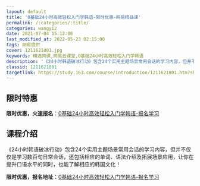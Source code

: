 ```yaml
---
layout: default
title: '0基础24小时高效轻松入门学韩语-限时优惠-网易精品课'
permalink: /:categories/:title/
categories: wangyi2
date: 2021-07-04 15:12:08
last_modified_at: 2022-05-23 02:15:08
tags: 网易提供
cover: 1211621801.jpg
keywords: 精选网课,网易云课堂,0基础24小时高效轻松入门学韩语
description: '《24小时韩语破冰行动》包含24个实用主题场景常用会话的学习内容，但并不仅仅是学习数百句日常会话，还包括相应的单词、语法'
classid: 1211621801
targetlink: https://study.163.com/course/introduction/1211621801.htm?share=1&shareId=1025206652&utm_campaign=share&utm_medium=iphoneShare&utm_source=&utm_u=1025206652
---
```


## 限时特惠

**限时优惠，火速报名**：[0基础24小时高效轻松入门学韩语-报名学习](https://study.163.com/course/introduction/1211621801.htm?share=1&shareId=1025206652&utm_campaign=share&utm_medium=iphoneShare&utm_source=&utm_u=1025206652)

## 课程介绍

《24小时韩语破冰行动》包含24个实用主题场景常用会话的学习内容，但并不仅仅是学习数百句日常会话，还包括相应的单词、语法介绍及拓展场景应用，让你在提升口语水平的同时，也能了解相应的韩国文化！

**限时优惠，报名地址**：[0基础24小时高效轻松入门学韩语-报名学习](https://study.163.com/course/introduction/1211621801.htm?share=1&shareId=1025206652&utm_campaign=share&utm_medium=iphoneShare&utm_source=&utm_u=1025206652)

